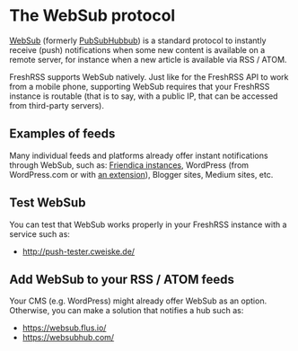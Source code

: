 # The WebSub protocol

[WebSub](https://www.w3.org/TR/websub/) (formerly [PubSubHubbub](https://github.com/pubsubhubbub/PubSubHubbub)) is a standard protocol
to instantly receive (push) notifications when some new content is available on a remote server,
for instance when a new article is available via RSS / ATOM.

FreshRSS supports WebSub natively.
Just like for the FreshRSS API to work from a mobile phone, supporting WebSub requires that your FreshRSS instance is routable (that is to say, with a public IP, that can be accessed from third-party servers).

## Examples of feeds

Many individual feeds and platforms already offer instant notifications through WebSub, such as:
[Friendica instances](https://friendi.ca), WordPress (from WordPress.com or with [an extension](https://wordpress.org/plugins/pubsubhubbub/)), Blogger sites, Medium sites, etc.

## Test WebSub

You can test that WebSub works properly in your FreshRSS instance with a service such as:

* <http://push-tester.cweiske.de/>

## Add WebSub to your RSS / ATOM feeds

Your CMS (e.g. WordPress) might already offer WebSub as an option. Otherwise, you can make a solution that notifies a hub such as:

* <https://websub.flus.io/>
* <https://websubhub.com/>
